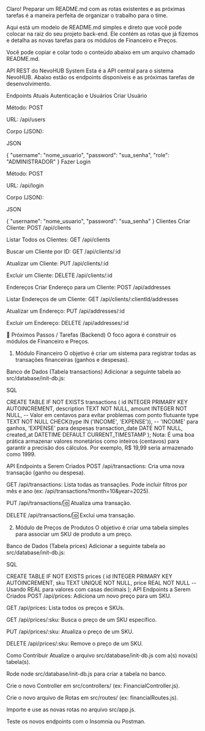 Claro! Preparar um README.md com as rotas existentes e as próximas tarefas é a maneira perfeita de organizar o trabalho para o time.

Aqui está um modelo de README.md simples e direto que você pode colocar na raiz do seu projeto back-end. Ele contém as rotas que já fizemos e detalha as novas tarefas para os módulos de Financeiro e Preços.

Você pode copiar e colar todo o conteúdo abaixo em um arquivo chamado README.md.

API REST do NevoHUB System
Esta é a API central para o sistema NevoHUB. Abaixo estão os endpoints disponíveis e as próximas tarefas de desenvolvimento.

Endpoints Atuais
Autenticação e Usuários
Criar Usuário

Método: POST

URL: /api/users

Corpo (JSON):

JSON

{
    "username": "nome_usuario",
    "password": "sua_senha",
    "role": "ADMINISTRADOR" 
}
Fazer Login

Método: POST

URL: /api/login

Corpo (JSON):

JSON

{
    "username": "nome_usuario",
    "password": "sua_senha"
}
Clientes
Criar Cliente: POST /api/clients

Listar Todos os Clientes: GET /api/clients

Buscar um Cliente por ID: GET /api/clients/:id

Atualizar um Cliente: PUT /api/clients/:id

Excluir um Cliente: DELETE /api/clients/:id

Endereços
Criar Endereço para um Cliente: POST /api/addresses

Listar Endereços de um Cliente: GET /api/clients/:clientId/addresses

Atualizar um Endereço: PUT /api/addresses/:id

Excluir um Endereço: DELETE /api/addresses/:id

📝 Próximos Passos / Tarefas (Backend)
O foco agora é construir os módulos de Financeiro e Preços.

1. Módulo Financeiro
O objetivo é criar um sistema para registrar todas as transações financeiras (ganhos e despesas).

Banco de Dados (Tabela transactions)
Adicionar a seguinte tabela ao src/database/init-db.js:

SQL

CREATE TABLE IF NOT EXISTS transactions (
    id INTEGER PRIMARY KEY AUTOINCREMENT,
    description TEXT NOT NULL,
    amount INTEGER NOT NULL, -- Valor em centavos para evitar problemas com ponto flutuante
    type TEXT NOT NULL CHECK(type IN ('INCOME', 'EXPENSE')), -- 'INCOME' para ganhos, 'EXPENSE' para despesas
    transaction_date DATE NOT NULL,
    created_at DATETIME DEFAULT CURRENT_TIMESTAMP
);
Nota: É uma boa prática armazenar valores monetários como inteiros (centavos) para garantir a precisão dos cálculos. Por exemplo, R$ 19,99 seria armazenado como 1999.

API Endpoints a Serem Criados
POST /api/transactions: Cria uma nova transação (ganho ou despesa).

GET /api/transactions: Lista todas as transações. Pode incluir filtros por mês e ano (ex: /api/transactions?month=10&year=2025).

PUT /api/transactions/:id: Atualiza uma transação.

DELETE /api/transactions/:id: Exclui uma transação.

2. Módulo de Preços de Produtos
O objetivo é criar uma tabela simples para associar um SKU de produto a um preço.

Banco de Dados (Tabela prices)
Adicionar a seguinte tabela ao src/database/init-db.js:

SQL

CREATE TABLE IF NOT EXISTS prices (
    id INTEGER PRIMARY KEY AUTOINCREMENT,
    sku TEXT UNIQUE NOT NULL,
    price REAL NOT NULL -- Usando REAL para valores com casas decimais
);
API Endpoints a Serem Criados
POST /api/prices: Adiciona um novo preço para um SKU.

GET /api/prices: Lista todos os preços e SKUs.

GET /api/prices/:sku: Busca o preço de um SKU específico.

PUT /api/prices/:sku: Atualiza o preço de um SKU.

DELETE /api/prices/:sku: Remove o preço de um SKU.

Como Contribuir
Atualize o arquivo src/database/init-db.js com a(s) nova(s) tabela(s).

Rode node src/database/init-db.js para criar a tabela no banco.

Crie o novo Controller em src/controllers/ (ex: FinancialController.js).

Crie o novo arquivo de Rotas em src/routes/ (ex: financialRoutes.js).

Importe e use as novas rotas no arquivo src/app.js.

Teste os novos endpoints com o Insomnia ou Postman.

